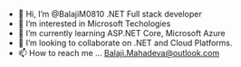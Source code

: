 - 👋 Hi, I’m @BalajiM0810 .NET Full stack developer
- 👀 I’m interested in Microsoft Techologies
- 🌱 I’m currently learning  ASP.NET Core, Microsoft Azure
- 💞️ I’m looking to collaborate on .NET and Cloud Platforms.
- 📫 How to reach me ... Balaji.Mahadeva@outlook.com

<!---
BalajiM0810/BalajiM0810 is a ✨ special ✨ repository because its `README.md` (this file) appears on your GitHub profile.
You can click the Preview link to take a look at your changes.
--->
